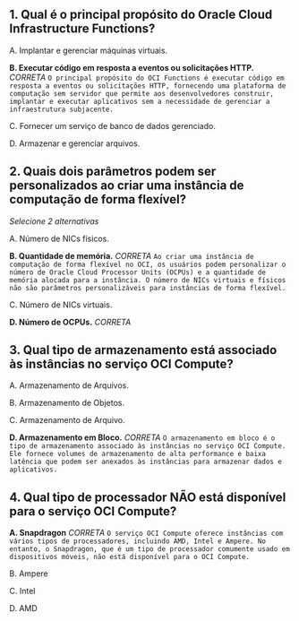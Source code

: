 ## 1. Qual é o principal propósito do Oracle Cloud Infrastructure Functions?


A. Implantar e gerenciar máquinas virtuais.

**B. Executar código em resposta a eventos ou solicitações HTTP.** *CORRETA* `O principal propósito do OCI Functions é executar código em resposta a eventos ou solicitações HTTP, fornecendo uma plataforma de computação sem servidor que permite aos desenvolvedores construir, implantar e executar aplicativos sem a necessidade de gerenciar a infraestrutura subjacente.`

C. Fornecer um serviço de banco de dados gerenciado.

D. Armazenar e gerenciar arquivos.

## 2. Quais dois parâmetros podem ser personalizados ao criar uma instância de computação de forma flexível?
*Selecione 2 alternativas*

A. Número de NICs físicos.

**B. Quantidade de memória.** *CORRETA*
`Ao criar uma instância de computação de forma flexível no OCI, os usuários podem personalizar o número de Oracle Cloud Processor Units (OCPUs) e a quantidade de memória alocada para a instância. O número de NICs virtuais e físicos não são parâmetros personalizáveis para instâncias de forma flexível.`

C. Número de NICs virtuais.

**D. Número de OCPUs.** *CORRETA*

## 3. Qual tipo de armazenamento está associado às instâncias no serviço OCI Compute?

A. Armazenamento de Arquivos.

B. Armazenamento de Objetos.

C. Armazenamento de Arquivo.

**D. Armazenamento em Bloco.** *CORRETA*
`O armazenamento em bloco é o tipo de armazenamento associado às instâncias no serviço OCI Compute. Ele fornece volumes de armazenamento de alta performance e baixa latência que podem ser anexados às instâncias para armazenar dados e aplicativos.`

## 4. Qual tipo de processador NÃO está disponível para o serviço OCI Compute?


**A. Snapdragon** *CORRETA*
`O serviço OCI Compute oferece instâncias com vários tipos de processadores, incluindo AMD, Intel e Ampere. No entanto, o Snapdragon, que é um tipo de processador comumente usado em dispositivos móveis, não está disponível para o OCI Compute.`

B. Ampere

C. Intel

D. AMD
